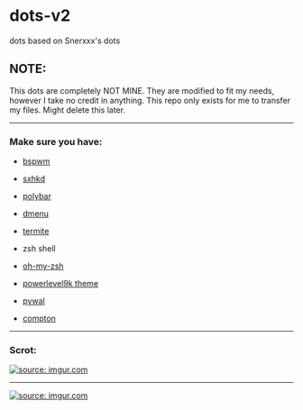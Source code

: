 # dots-v2
dots based on Snerxxx's dots

## NOTE:
This dots are completely NOT MINE. They are modified to fit my needs, however I take no credit in anything.
This repo only exists for me to transfer my files. Might delete this later.

----
### Make sure you have:

- [bspwm](https://github.com/baskerville/bspwm)

- [sxhkd](https://github.com/baskerville/sxhkd)

- [polybar](https://github.com/jaagr/polybar)

- [dmenu](https://github.com/michaelforney/dmenu)

- [termite](https://github.com/thestinger/termite/)

- zsh shell

- [oh-my-zsh](https://github.com/robbyrussell/oh-my-zsh)

- [powerlevel9k theme](https://github.com/bhilburn/powerlevel9k)

- [pywal](https://github.com/dylanaraps/pywal)

- [compton](https://github.com/chjj/compton)
----
### Scrot:
<a href="http://imgur.com/UiAk0C8"><img src="http://i.imgur.com/UiAk0C8.png" title="source: imgur.com" /></a>

---
<a href="http://imgur.com/Vxj7J5d"><img src="http://i.imgur.com/Vxj7J5d.png" title="source: imgur.com" /></a>

